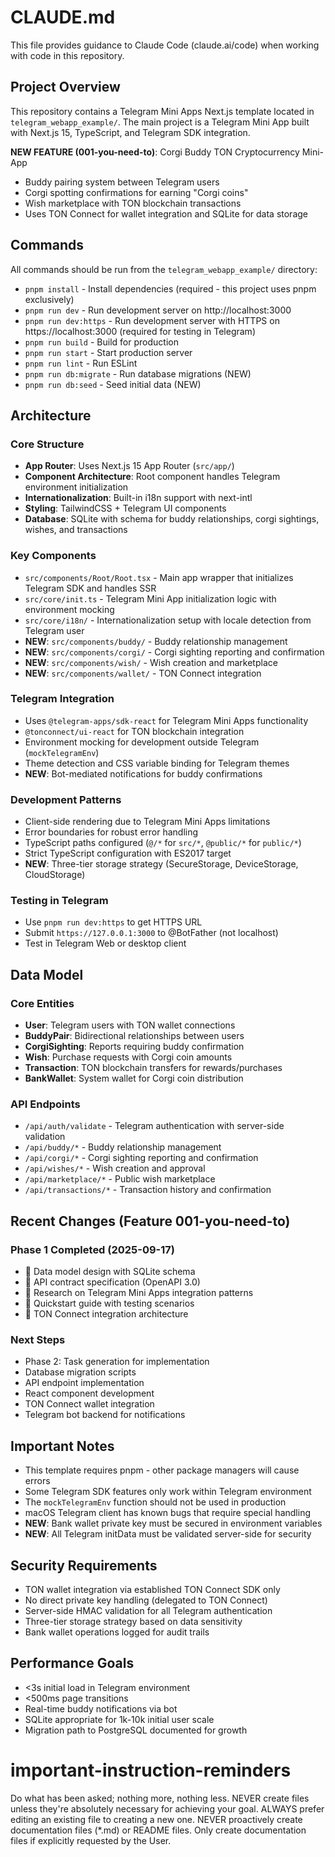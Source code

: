 # CLAUDE.md

This file provides guidance to Claude Code (claude.ai/code) when working with code in this repository.

## Project Overview

This repository contains a Telegram Mini Apps Next.js template located in `telegram_webapp_example/`. The main project is a Telegram Mini App built with Next.js 15, TypeScript, and Telegram SDK integration.

**NEW FEATURE (001-you-need-to)**: Corgi Buddy TON Cryptocurrency Mini-App
- Buddy pairing system between Telegram users
- Corgi spotting confirmations for earning "Corgi coins"
- Wish marketplace with TON blockchain transactions
- Uses TON Connect for wallet integration and SQLite for data storage

## Commands

All commands should be run from the `telegram_webapp_example/` directory:

- `pnpm install` - Install dependencies (required - this project uses pnpm exclusively)
- `pnpm run dev` - Run development server on http://localhost:3000
- `pnpm run dev:https` - Run development server with HTTPS on https://localhost:3000 (required for testing in Telegram)
- `pnpm run build` - Build for production
- `pnpm run start` - Start production server
- `pnpm run lint` - Run ESLint
- `pnpm run db:migrate` - Run database migrations (NEW)
- `pnpm run db:seed` - Seed initial data (NEW)

## Architecture

### Core Structure
- **App Router**: Uses Next.js 15 App Router (`src/app/`)
- **Component Architecture**: Root component handles Telegram environment initialization
- **Internationalization**: Built-in i18n support with next-intl
- **Styling**: TailwindCSS + Telegram UI components
- **Database**: SQLite with schema for buddy relationships, corgi sightings, wishes, and transactions

### Key Components
- `src/components/Root/Root.tsx` - Main app wrapper that initializes Telegram SDK and handles SSR
- `src/core/init.ts` - Telegram Mini App initialization logic with environment mocking
- `src/core/i18n/` - Internationalization setup with locale detection from Telegram user
- **NEW**: `src/components/buddy/` - Buddy relationship management
- **NEW**: `src/components/corgi/` - Corgi sighting reporting and confirmation
- **NEW**: `src/components/wish/` - Wish creation and marketplace
- **NEW**: `src/components/wallet/` - TON Connect integration

### Telegram Integration
- Uses `@telegram-apps/sdk-react` for Telegram Mini Apps functionality
- `@tonconnect/ui-react` for TON blockchain integration
- Environment mocking for development outside Telegram (`mockTelegramEnv`)
- Theme detection and CSS variable binding for Telegram themes
- **NEW**: Bot-mediated notifications for buddy confirmations

### Development Patterns
- Client-side rendering due to Telegram Mini Apps limitations
- Error boundaries for robust error handling
- TypeScript paths configured (`@/*` for `src/*`, `@public/*` for `public/*`)
- Strict TypeScript configuration with ES2017 target
- **NEW**: Three-tier storage strategy (SecureStorage, DeviceStorage, CloudStorage)

### Testing in Telegram
- Use `pnpm run dev:https` to get HTTPS URL
- Submit `https://127.0.0.1:3000` to @BotFather (not localhost)
- Test in Telegram Web or desktop client

## Data Model

### Core Entities
- **User**: Telegram users with TON wallet connections
- **BuddyPair**: Bidirectional relationships between users
- **CorgiSighting**: Reports requiring buddy confirmation
- **Wish**: Purchase requests with Corgi coin amounts
- **Transaction**: TON blockchain transfers for rewards/purchases
- **BankWallet**: System wallet for Corgi coin distribution

### API Endpoints
- `/api/auth/validate` - Telegram authentication with server-side validation
- `/api/buddy/*` - Buddy relationship management
- `/api/corgi/*` - Corgi sighting reporting and confirmation
- `/api/wishes/*` - Wish creation and approval
- `/api/marketplace/*` - Public wish marketplace
- `/api/transactions/*` - Transaction history and confirmation

## Recent Changes (Feature 001-you-need-to)

### Phase 1 Completed (2025-09-17)
-  Data model design with SQLite schema
-  API contract specification (OpenAPI 3.0)
-  Research on Telegram Mini Apps integration patterns
-  Quickstart guide with testing scenarios
-  TON Connect integration architecture

### Next Steps
- Phase 2: Task generation for implementation
- Database migration scripts
- API endpoint implementation
- React component development
- TON Connect wallet integration
- Telegram bot backend for notifications

## Important Notes
- This template requires pnpm - other package managers will cause errors
- Some Telegram SDK features only work within Telegram environment
- The `mockTelegramEnv` function should not be used in production
- macOS Telegram client has known bugs that require special handling
- **NEW**: Bank wallet private key must be secured in environment variables
- **NEW**: All Telegram initData must be validated server-side for security

## Security Requirements
- TON wallet integration via established TON Connect SDK only
- No direct private key handling (delegated to TON Connect)
- Server-side HMAC validation for all Telegram authentication
- Three-tier storage strategy based on data sensitivity
- Bank wallet operations logged for audit trails

## Performance Goals
- <3s initial load in Telegram environment
- <500ms page transitions
- Real-time buddy notifications via bot
- SQLite appropriate for 1k-10k initial user scale
- Migration path to PostgreSQL documented for growth

# important-instruction-reminders
Do what has been asked; nothing more, nothing less.
NEVER create files unless they're absolutely necessary for achieving your goal.
ALWAYS prefer editing an existing file to creating a new one.
NEVER proactively create documentation files (*.md) or README files. Only create documentation files if explicitly requested by the User.